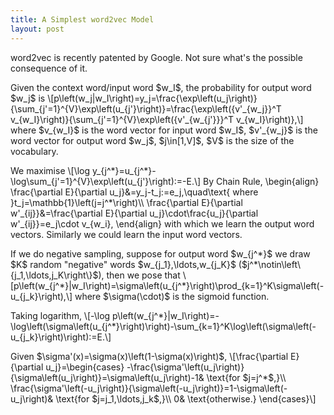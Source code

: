 ```yaml
---
title: A Simplest word2vec Model
layout: post
---
```


<script type="text/javascript" src="https://cdn.mathjax.org/mathjax/latest/MathJax.js?config=TeX-AMS-MML_HTMLorMML"></script>
<script type="text/x-mathjax-config">MathJax.Hub.Config({tex2jax: {inlineMath: [['$','$'], ['\\(','\\)']]}});</script>

word2vec is recently patented by Google. Not sure what's the possible consequence of it.

<p>Given the context word/input word $w_I$, the probability for output word $w_j$ is
\[p\left(w_j|w_I\right)=y_j=\frac{\exp\left(u_j\right)}{\sum_{j'=1}^{V}\exp\left(u_{j'}\right)}=\frac{\exp\left({v'_{w_j}}^T v_{w_I}\right)}{\sum_{j'=1}^{V}\exp\left({v'_{w_{j'}}}^T v_{w_I}\right)},\]
where $v_{w_I}$ is the word vector for input word $w_I$, $v'_{w_j}$ is the word vector for output word $w_j$, $j\in[1,V]$, $V$ is the size of the vocabulary.</p>

<p>We maximise
\[\log y_{j^*}=u_{j^*}-\log\sum_{j'=1}^{V}\exp\left(u_{j'}\right):=-E.\]
By Chain Rule,
\begin{align}
\frac{\partial E}{\partial u_j}&=y_j-t_j:=e_j,\quad\text{ where }t_j=\mathbb{1}\left(j=j^*\right)\\
\frac{\partial E}{\partial w'_{ij}}&=\frac{\partial E}{\partial u_j}\cdot\frac{u_j}{\partial w'_{ij}}=e_j\cdot v_{w_i},
\end{align}
with which we learn the output word vectors. Similarly we could learn the input word vectors.</p>

<p>If we do negative sampling, suppose for output word $w_{j^*}$ we draw $K$ random "negative" words $w_{j_1},\ldots,w_{j_K}$ ($j^*\notin\left\{j_1,\ldots,j_K\right\}$), then we pose that
\[p\left(w_{j^*}|w_I\right)=\sigma\left(u_{j^*}\right)\prod_{k=1}^K\sigma\left(-u_{j_k}\right),\]
where $\sigma(\cdot)$ is the sigmoid function.</p>

<p>Taking logarithm,
\[-\log p\left(w_{j^*}|w_I\right)=-\log\left(\sigma\left(u_{j^*}\right)\right)-\sum_{k=1}^K\log\left(\sigma\left(-u_{j_k}\right)\right):=E.\]</p>

<p>Given $\sigma'(x)=\sigma(x)\left(1-\sigma(x)\right)$,
\[\frac{\partial E}{\partial u_j}=\begin{cases}
-\frac{\sigma'\left(u_j\right)}{\sigma\left(u_j\right)}=\sigma\left(u_j\right)-1& \text{for $j=j^*$,}\\
\frac{\sigma'\left(-u_j\right)}{\sigma\left(-u_j\right)}=1-\sigma\left(-u_j\right)& \text{for $j=j_1,\ldots,j_k$,}\\
0& \text{otherwise.}
\end{cases}\]</p>